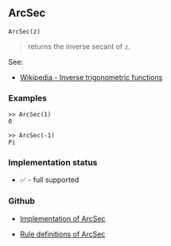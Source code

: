 ## ArcSec

```
ArcSec(z)
```

> returns the inverse secant of `z`.
 
See:
* [Wikipedia - Inverse trigonometric functions](https://en.wikipedia.org/wiki/Inverse_trigonometric_functions)

### Examples

``` 
>> ArcSec(1)    
0  
  
>> ArcSec(-1)    
Pi
```
 






### Implementation status

* &#x2705; - full supported

### Github

* [Implementation of ArcSec](https://github.com/axkr/symja_android_library/blob/master/symja_android_library/matheclipse-core/src/main/java/org/matheclipse/core/builtin/ExpTrigsFunctions.java#L728) 

* [Rule definitions of ArcSec](https://github.com/axkr/symja_android_library/blob/master/symja_android_library/rules/ArcSecRules.m) 
